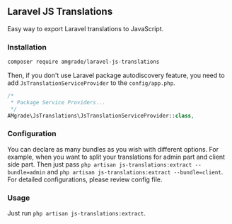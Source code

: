 ## Laravel JS Translations

Easy way to export Laravel translations to JavaScript.

### Installation

```bash
composer require amgrade/laravel-js-translations
```

Then, if you don't use Laravel package autodiscovery feature, you need to add
`JsTranslationServiceProvider` to the `config/app.php`.

```php
/*
 * Package Service Providers...
 */
AMgrade\JsTranslations\JsTranslationServiceProvider::class,
```

### Configuration

You can declare as many bundles as you wish with different options. 
For example, when you want to split your translations for admin part and client side part.
Then just pass `php artisan js-translations:extract --bundle=admin` and `php artisan js-translations:extract --bundle=client`.
For detailed configurations, please review config file.

### Usage

Just run `php artisan js-translations:extract`.
